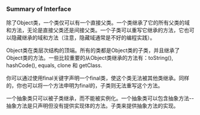 ### Summary of Interface

除了Object类，一个类仅可以有一个直接父类。一个类继承了它的所有父类的域和方法，无论是直接父类还是间接父类。一个子类可以重写它继承的方法，它也可以隐藏继承的域和方法（注意，隐藏域通常是不好的编程实践）。

Object类在类层次结构的顶端。所有的类都是Object类的子类，并且继承了Object类的方法。一些比较重要的从Object类继承的方法有：toString(), hashCode(), equals, clone 和 getClass.

你可以通过使用final关键字声明一个final类，使这个类无法被其他类继承。同样的，你也可以将一个方法申明为final的，子类则无法重写这个方法。

一个抽象类只可以被子类继承，而不能被实例化。一个抽象类可以包含抽象方法--抽象方法是只声明但没有提供实现体的方法。子类来提供抽象方法的实现。